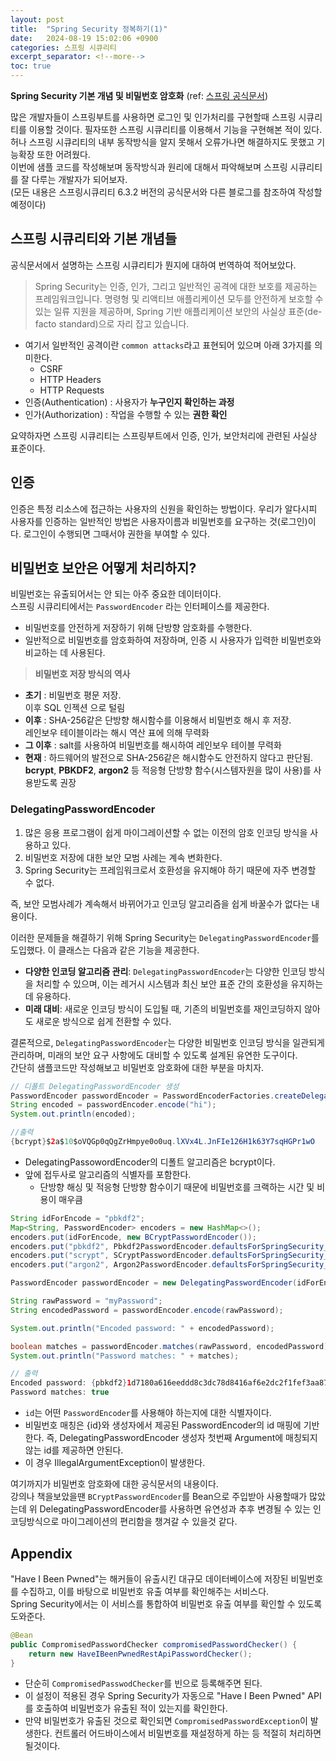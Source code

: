 ```yaml
---
layout: post
title:  "Spring Security 정복하기(1)"
date:   2024-08-19 15:02:06 +0900
categories: 스프링 시큐리티
excerpt_separator: <!--more-->
toc: true
---
```

<b>Spring Security 기본 개념 및 비밀번호 암호화</b>
(ref: [스프링 공식문서](https://spring.io/))
<!--more-->

많은 개발자들이 스프링부트를 사용하면 로그인 및 인가처리를 구현할때 스프링 시큐리티를 이용할 것이다.
필자또한 스프링 시큐리티를 이용해서 기능을 구현해본 적이 있다.<br>
허나 스프링 시큐리티의 내부 동작방식을 알지 못해서 오류가나면 해결하지도 못했고 기능확장 또한 어려웠다.<br>
이번에 샘플 코드를 작성해보며 동작방식과 원리에 대해서 파악해보며 스프링 시큐리티를 잘 다루는 개발자가 되어보자.<br>
(모든 내용은 스프링시큐리티 6.3.2 버전의 공식문서와 다른 블로그를 참조하여 작성할 예정이다)

## 스프링 시큐리티와 기본 개념들
공식문서에서 설명하는 스프링 시큐리티가 뭔지에 대하여 번역하여 적어보았다.
>Spring Security는 인증, 인가, 그리고 일반적인 공격에 대한 보호를 제공하는 프레임워크입니다. 명령형 및 리액티브 애플리케이션 모두를 안전하게 보호할 수 있는 일류 지원을 제공하며, Spring 기반 애플리케이션 보안의 사실상 표준(de-facto standard)으로 자리 잡고 있습니다.

* 여기서 일반적인 공격이란 `common attacks`라고 표현되어 있으며 아래 3가지를 의미한다.
    * CSRF 
    * HTTP Headers
    * HTTP Requests
* 인증(Authentication) : 사용자가 <b>누구인지 확인하는 과정</b>
* 인가(Authorization) : 작업을 수행할 수 있는 <b>권한 확인</b>
 
 요약하자면 스프링 시큐리티는 스프링부트에서 인증, 인가, 보안처리에 관련된 사실상 표준이다.

## 인증
인증은 특정 리소스에 접근하는 사용자의 신원을 확인하는 방법이다. 우리가 알다시피 사용자를 인증하는 일반적인 방법은 사용자이름과 비밀번호를 요구하는 것(로그인)이다. 로그인이 수행되면 그때서야 권한을 부여할 수 있다.<br>

## 비밀번호 보안은 어떻게 처리하지?
비밀번호는 유출되어서는 안 되는 아주 중요한 데이터이다.<br>
스프링 시큐리티에서는 `PasswordEncoder` 라는 인터페이스를 제공한다.
* 비밀번호를 안전하게 저장하기 위해 단방향 암호화를 수행한다.
* 일반적으로 비밀번호를 암호화하여 저장하며, 인증 시 사용자가 입력한 비밀번호와 비교하는 데 사용된다.

> <b>비밀번호 저장 방식의 역사</b><br>
* **초기** : 비밀번호 평문 저장.<br>이후 SQL 인젝션 으로 털림
* **이후** : SHA-256같은 단방향 해시함수를 이용해서 비밀번호 해시 후 저장.<br> 레인보우 테이블이라는 해시 역산 표에 의해 무력화
* **그 이후** : salt를 사용하여 비밀번호를 해시하여 레인보우 테이블 무력화
* **현재** : 하드웨어의 발전으로 SHA-256같은 해시함수도 안전하지 않다고 판단됨.<br>
<b>bcrypt</b>, <b>PBKDF2</b>, <b>argon2</b> 등 적응형 단방향 함수(시스템자원을 많이 사용)를 사용받도록 권장

### DelegatingPasswordEncoder
1. 많은 응용 프로그램이 쉽게 마이그레이션할 수 없는 이전의 암호 인코딩 방식을 사용하고 있다.
2. 비밀번호 저장에 대한 보안 모범 사례는 계속 변화한다.
3. Spring Security는 프레임워크로서 호환성을 유지해야 하기 때문에 자주 변경할 수 없다.

즉, 보안 모범사례가 계속해서 바뀌어가고 인코딩 알고리즘을 쉽게 바꿀수가 없다는 내용이다.<br>

이러한 문제들을 해결하기 위해 Spring Security는 `DelegatingPasswordEncoder`를 도입했다. 이 클래스는 다음과 같은 기능을 제공한다.<br>
* **다양한 인코딩 알고리즘 관리**: `DelegatingPasswordEncoder`는 다양한 인코딩 방식을 처리할 수 있으며, 이는 레거시 시스템과 최신 보안 표준 간의 호환성을 유지하는 데 유용하다.
* **미래 대비**: 새로운 인코딩 방식이 도입될 때, 기존의 비밀번호를 재인코딩하지 않아도 새로운 방식으로 쉽게 전환할 수 있다.

결론적으로, `DelegatingPasswordEncoder`는 다양한 비밀번호 인코딩 방식을 일관되게 관리하며, 미래의 보안 요구 사항에도 대비할 수 있도록 설계된 유연한 도구이다.<br>
간단히 샘플코드만 작성해보고 비밀번호 암호화에 대한 부분을 마치자.
```java
// 디폴트 DelegatingPasswordEncoder 생성
PasswordEncoder passwordEncoder = PasswordEncoderFactories.createDelegatingPasswordEncoder();
String encoded = passwordEncoder.encode("hi");
System.out.println(encoded);

//출력
{bcrypt}$2a$10$oVQGp0qQgZrHmpye0o0uq.lXVx4L.JnFIe126H1k63Y7sqHGPr1wO
```
* DelegatingPassowordEncoder의 디폴트 알고리즘은 bcrypt이다.
* 앞에 접두사로 알고리즘의 식별자를 포함한다.
    * 단방향 해싱 및 적응형 단방향 함수이기 때문에 비밀번호를 크랙하는 시간 및 비용이 매우큼

```java
String idForEncode = "pbkdf2";
Map<String, PasswordEncoder> encoders = new HashMap<>();
encoders.put(idForEncode, new BCryptPasswordEncoder());
encoders.put("pbkdf2", Pbkdf2PasswordEncoder.defaultsForSpringSecurity_v5_8());
encoders.put("scrypt", SCryptPasswordEncoder.defaultsForSpringSecurity_v5_8());
encoders.put("argon2", Argon2PasswordEncoder.defaultsForSpringSecurity_v5_8());

PasswordEncoder passwordEncoder = new DelegatingPasswordEncoder(idForEncode, encoders);

String rawPassword = "myPassword";
String encodedPassword = passwordEncoder.encode(rawPassword);

System.out.println("Encoded password: " + encodedPassword);

boolean matches = passwordEncoder.matches(rawPassword, encodedPassword);
System.out.println("Password matches: " + matches);

// 출력
Encoded password: {pbkdf2}1d7180a616eeddd8c3dc78d8416af6e2dc2f1fef3aa87ce6be6724189b95045749d330b902c07e31a808d85b648db96f
Password matches: true
```
* `id`는 어떤 `PasswordEncoder`를 사용해야 하는지에 대한 식별자이다.
* 비밀번호 매칭은 {id}와 생성자에서 제공된 PasswordEncoder의 id 매핑에 기반한다. 즉, DelegatingPasswordEncoder 생성자 첫번째 Argument에 매칭되지 않는 id를 제공하면 안된다.
* 이 경우 IllegalArgumentException이 발생한다.

여기까지가 비밀번호 암호화에 대한 공식문서의 내용이다.<br>
강의나 책을보았을땐 `BCryptPasswordEncoder`를 Bean으로 주입받아 사용할때가 많았는데 위 DelegatingPasswordEncoder를 사용하면 유연성과 추후 변경될 수 있는 인코딩방식으로 마이그레이션의 편리함을 챙겨갈 수 있을것 같다.

## Appendix 
"Have I Been Pwned"는 해커들이 유출시킨 대규모 데이터베이스에 저장된 비밀번호를 수집하고, 이를 바탕으로 비밀번호 유출 여부를 확인해주는 서비스다.<br>Spring Security에서는 이 서비스를 통합하여 비밀번호 유출 여부를 확인할 수 있도록 도와준다.
```java
@Bean
public CompromisedPasswordChecker compromisedPasswordChecker() {
    return new HaveIBeenPwnedRestApiPasswordChecker();
}
```
* 단순히 `CompromisedPasswodChecker`를 빈으로 등록해주면 된다.
* 이 설정이 적용된 경우 Spring Security가 자동으로 "Have I Been Pwned" API를 호출하여 비밀번호가 유출된 적이 있는지를 확인한다.
* 만약 비밀번호가 유출된 것으로 확인되면 `CompromisedPasswordException`이 발생한다. 컨트롤러 어드바이스에서 비밀번호를 재설정하게 하는 등 적절히 처리하면 될것이다.